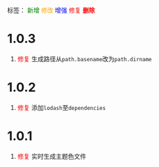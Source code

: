 标签：
<font color=green>新增</font>
<font color=orange>修改</font>
<font color=blue>增强</font>
<font color=red>修复</font>
<font color=red><strong>删除</strong></font>



# 1.0.3
1. <font color=red>修复</font> 生成路径从`path.basename`改为`path.dirname`


# 1.0.2
1. <font color=red>修复</font> 添加`lodash`至`dependencies`


# 1.0.1
1. <font color=red>修复</font> 实时生成主题色文件
